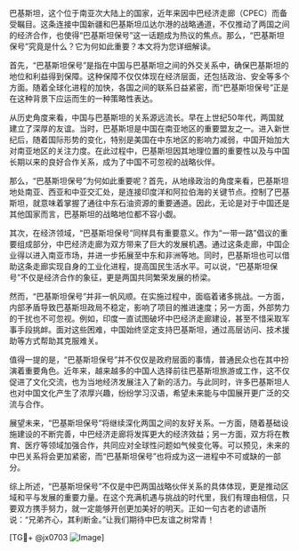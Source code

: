 巴基斯坦，这个位于南亚次大陆上的国家，近年来因中巴经济走廊（CPEC）而备受瞩目。这条连接中国新疆和巴基斯坦瓜达尔港的战略通道，不仅推动了两国之间的经济合作，也使得“巴基斯坦保号”这一话题成为热议的焦点。那么，“巴基斯坦保号”究竟是什么？它为何如此重要？本文将为您详细解读。

首先，“巴基斯坦保号”是指在中国与巴基斯坦之间的外交关系中，确保巴基斯坦的地位和利益得到保障。这种保障不仅仅体现在经济层面，还包括政治、安全等多个方面。随着全球化进程的加快，各国之间的联系日益紧密，而“巴基斯坦保号”正是在这种背景下应运而生的一种策略性表达。

从历史角度来看，中国与巴基斯坦的关系源远流长。早在上世纪50年代，两国就建立了深厚的友谊。当时，巴基斯坦是中国在南亚地区的重要盟友之一。进入新世纪后，随着国际形势的变化，特别是美国在中东地区的影响力减弱，中国开始加大对南亚地区的关注力度。在此过程中，巴基斯坦因其地理位置的重要性以及与中国长期以来的良好合作关系，成为了中国不可忽视的战略伙伴。

那么，“巴基斯坦保号”为何如此重要呢？首先，从地缘政治的角度来看，巴基斯坦地处南亚、西亚和中亚交汇处，是连接印度洋和阿拉伯海的关键节点。控制了巴基斯坦，就意味着掌握了通往中东石油资源的重要通道。因此，无论是对于中国还是其他国家而言，巴基斯坦的战略地位都不容小觑。

其次，在经济领域，“巴基斯坦保号”同样具有重要意义。作为“一带一路”倡议的重要组成部分，中巴经济走廊为双方带来了巨大的发展机遇。通过这条走廊，中国企业得以进入南亚市场，并进一步拓展至中东和非洲等地。同时，巴基斯坦也可以借助这条走廊实现自身的工业化进程，提高国民生活水平。可以说，“巴基斯坦保号”不仅是经济合作的象征，更是两国共同繁荣发展的桥梁。

然而，“巴基斯坦保号”并非一帆风顺。在实施过程中，面临着诸多挑战。一方面，内部矛盾导致巴基斯坦政局不稳定，影响了项目的推进速度；另一方面，外部势力的干扰也不可忽视。例如，印度一直试图破坏中巴经济走廊建设，甚至不惜采取军事手段挑衅。面对这些困难，中国始终坚定支持巴基斯坦，通过高层访问、技术援助等方式帮助其克服难关。

值得一提的是，“巴基斯坦保号”并不仅仅是政府层面的事情，普通民众也在其中扮演着重要角色。近年来，越来越多的中国人选择前往巴基斯坦旅游或工作，这不仅促进了文化交流，也为当地经济发展注入了新的活力。与此同时，许多巴基斯坦人也对中国文化产生了浓厚兴趣，纷纷学习汉语，希望未来能与中国展开更广泛的交流与合作。

展望未来，“巴基斯坦保号”将继续深化两国之间的友好关系。一方面，随着基础设施建设的不断完善，中巴经济走廊将发挥更大的经济效益；另一方面，双方将在教育、医疗等领域加强合作，共同应对全球性问题如气候变化等。可以预见，未来的中巴关系将会更加紧密，而“巴基斯坦保号”也将成为这一进程中不可或缺的一部分。

综上所述，“巴基斯坦保号”不仅是中巴两国战略伙伴关系的具体体现，更是推动区域和平与发展的重要力量。在这个充满机遇与挑战的时代里，我们有理由相信，只要双方携手努力，就一定能够开创更加美好的明天。正如一句古老的谚语所说：“兄弟齐心，其利断金。”让我们期待中巴友谊之树常青！

[TG💪+ @jx0703 ![Image](https://github.com/user-attachments/assets/dbca1d08-cadb-493c-b0ec-ad6f7a83f270)]